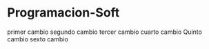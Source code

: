 # Programacion-Soft
primer cambio
segundo cambio
tercer cambio
cuarto cambio
Quinto cambio 
sexto cambio
